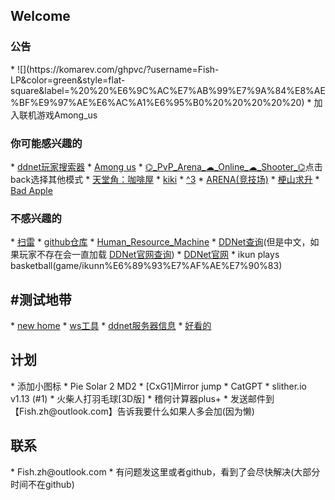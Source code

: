 <html lang="zh-CN" color-mode=light>
<heard>
<title>Fish的小破站</title>
<link rel="icon" href="/icon/terminal_sharp_icon.svg">
<script async src="https://www.googletagmanager.com/gtag/js?id=UA-190316399-3"></script>
<script>
  window.dataLayer = window.dataLayer || [];
  function gtag(){dataLayer.push(arguments);}
  gtag('js', new Date());
  gtag('config', 'UA-190316399-3');
</script>
</heard>
</html>


<h2>Welcome</h2>
<h3>公告</h3>
*   ![](https://komarev.com/ghpvc/?username=Fish-LP&color=green&style=flat-square&label=%20%20%E6%9C%AC%E7%AB%99%E7%9A%84%E8%AE%BF%E9%97%AE%E6%AC%A1%E6%95%B0%20%20%20%20%20)
*   加入联机游戏Among_us

<h3>你可能感兴趣的</h3>
*   <a href="/tools/ddnet玩家搜索器" title="ddnet玩家搜索器" >ddnet玩家搜索器</a>
*   <a href="/game/Among_us" title="Among us" >Among us</a>  
*   <a href="/game/%E2%8C%AC_PvP_Arena_%E2%98%81_Online_%E2%98%81_Shooter_%E2%8C%AC" title="⌬_PvP_Arena_☁_Online_☁_Shooter_⌬" >⌬_PvP_Arena_☁_Online_☁_Shooter_⌬</a>点击back选择其他模式
*   <a href="/game/%E5%A4%A9%E5%A0%82%E8%A7%92%EF%BC%9A%E5%92%96%E5%95%A1%E5%B1%8B" title="天堂角：咖啡屋" >天堂角：咖啡屋</a>
*   <a href="/game/kiki%E7%9A%84%E5%BE%AE%E5%BD%A2%E5%9C%B0%E7%89%A2" title="kiki" >kiki</a>
*   <a href="/game/^3" title="^3" >^3</a>
*   <a href="/game/ARENA" title="ARENA" >ARENA(竞技场)</a>
*   <a href="/game/%E6%A2%97%E5%B1%B1%E6%B1%82%E5%8D%87V1.2" title="梗山求升" >梗山求升</a>  
*   <a href="/game/Bad_Apple_Video_playback" title="Bad Apple" >Bad Apple</a>  

<h3>不感兴趣的</h3>
*   <a href="/game/minesweeper" title="minesweeper" >扫雷</a>  
*   <a href="https://github.com/Fish-LP/Fish-LP.github.io" title="github" >github仓库</a>  
*   <a href="/game/Human_Resource_Machine" title="Human_Resource_Machine">Human_Resource_Machine</a>
*   <a href="/tools/DDNet%E6%9F%A5%E8%AF%A2" title="DDNet查询" >DDNet查询</a>(但是中文，如果玩家不存在会一直加载 <a href="https://ddnet.org/players/" title="DDNet官网查询" >DDNet官网查询</a>)
*   <a href="https://ddnet.org" title="DDNet官网">DDNet官网</a>
*   ikun plays basketball(game/ikunn%E6%89%93%E7%AF%AE%E7%90%83)

<h2>#测试地带</h2>
*   <a href="测试/Home/index.jsx" title="new home">new home</a>
*   <a href="tools/ws工具.html" title="ws工具">ws工具</a>
*   <a href="tools/ddnet服务器信息" title="ddnet服务器信息">ddnet服务器信息</a>
*   <a href="/game/" title="minesweeper" >好看的</a>  

<h2>计划</h2>
*   添加小图标
*   Pie Solar 2 MD2
*   [CxG1]Mirror jump
*   CatGPT
*   slither.io v1.13 (#1)
*   火柴人打羽毛球[3D版]
*   稽何计算器plus+
*   发送邮件到【Fish.zh@outlook.com】告诉我要什么如果人多会加(因为懒)

<h2>联系</h2>
*   Fish.zh@outlook.com
*   有问题发这里或者github，看到了会尽快解决(大部分时间不在github)
